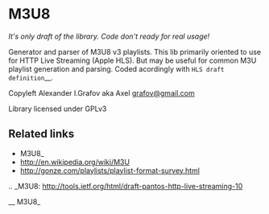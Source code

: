 M3U8
====

*It's only draft of the library. Code don't ready for real usage!*

Generator and parser of M3U8 v3 playlists. This lib primarily oriented to use for HTTP Live Streaming (Apple HLS). 
But may be useful for common M3U playlist generation and parsing.
Coded acordingly with `HLS draft definition`__.

Copyleft Alexander I.Grafov aka Axel <grafov@gmail.com>

Library licensed under GPLv3

Related links
-------------

* M3U8_
* http://en.wikipedia.org/wiki/M3U
* http://gonze.com/playlists/playlist-format-survey.html

.. _M3U8: http://tools.ietf.org/html/draft-pantos-http-live-streaming-10

__ M3U8_ 
